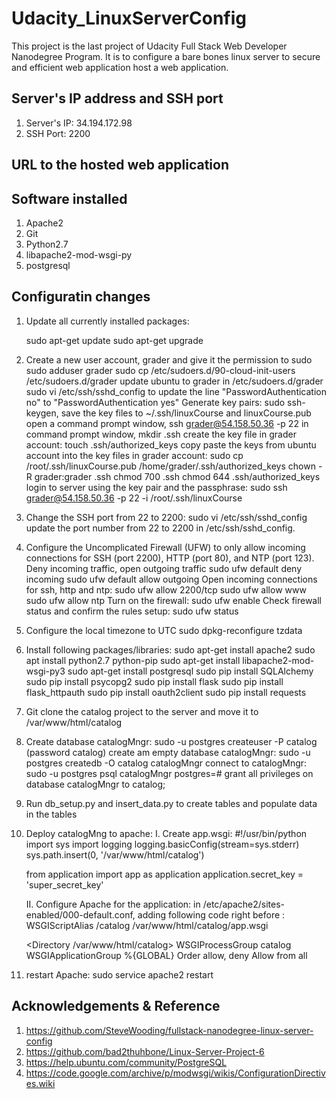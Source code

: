 # Udacity_LinuxServerConfig
This project is the last project of Udacity Full Stack Web Developer Nanodegree Program. It is to configure a bare bones linux server to secure and efficient web application host a web application.

## Server's IP address and SSH port
1. Server's IP: 34.194.172.98
2. SSH Port: 2200

## URL to the hosted web application

## Software installed
1. Apache2
2. Git
3. Python2.7
4. libapache2-mod-wsgi-py
5. postgresql

## Configuratin changes
1. Update all currently installed packages:

    sudo apt-get update
    sudo apt-get upgrade
2. Create a new user account, grader and give it the permission to sudo
    sudo adduser grader
    sudo cp /etc/sudoers.d/90-cloud-init-users /etc/sudoers.d/grader
    update ubuntu to grader in /etc/sudoers.d/grader
    sudo vi /etc/ssh/sshd_config to update the line "PasswordAuthentication no" to "PasswordAuthentication yes"
    Generate key pairs: sudo ssh-keygen, save the key files to ~/.ssh/linuxCourse and linuxCourse.pub
    open a command prompt window, ssh grader@54.158.50.36 -p 22
    in command prompt window, mkdir .ssh
    create the key file in grader account: touch .ssh/authorized_keys
    copy paste the keys from ubuntu account into the key files in grader account:
        sudo cp /root/.ssh/linuxCourse.pub /home/grader/.ssh/authorized_keys
        chown -R grader:grader .ssh
        chmod 700 .ssh
        chmod 644 .ssh/authorized_keys
    login to server using the key pair and the passphrase:
        sudo ssh grader@54.158.50.36 -p 22 -i /root/.ssh/linuxCourse
3. Change the SSH port from 22 to 2200:
    sudo vi /etc/ssh/sshd_config
    update the port number from 22 to 2200 in /etc/ssh/sshd_config.
4. Configure the Uncomplicated Firewall (UFW) to only allow incoming connections for SSH (port 2200),        HTTP (port 80), and NTP (port 123).
    Deny incoming traffic, open outgoing traffic
        sudo ufw default deny incoming
        sudo ufw default allow outgoing
    Open incoming connections for ssh, http and ntp:
        sudo ufw allow 2200/tcp
        sudo ufw allow www
        sudo ufw allow ntp
    Turn on the firewall:
        sudo ufw enable
    Check firewall status and confirm the rules setup:
        sudo ufw status
5. Configure the local timezone to UTC
    sudo dpkg-reconfigure tzdata
6. Install following packages/libraries:
    sudo apt-get install apache2
    sudo apt install python2.7 python-pip
    sudo apt-get install libapache2-mod-wsgi-py3
    sudo apt-get install postgresql
    sudo pip install SQLAlchemy
    sudo pip install psycopg2
    sudo pip install flask
    sudo pip install flask_httpauth
    sudo pip install oauth2client
    sudo pip install requests
7. Git clone the catalog project to the server and move it to /var/www/html/catalog
8. Create database catalogMngr:
    sudo -u postgres createuser -P catalog (password catalog)
    create am empty database catalogMngr:
    sudo -u postgres createdb -O catalog catalogMngr
    connect to catalogMngr: sudo -u postgres psql catalogMngr
    postgres=# grant all privileges on database catalogMngr to catalog;
9. Run db_setup.py and insert_data.py to create tables and populate data in the tables
10. Deploy catalogMng to apache:
    I. Create app.wsgi:
    #!/usr/bin/python
    import sys
    import logging
    logging.basicConfig(stream=sys.stderr)
    sys.path.insert(0, '/var/www/html/catalog')

    from application import app as application
    application.secret_key = 'super_secret_key'

    II. Configure Apache for the application:
    in /etc/apache2/sites-enabled/000-default.conf, adding following code right before </VirtualHost>:
    WSGIScriptAlias /catalog /var/www/html/catalog/app.wsgi

    <Directory /var/www/html/catalog>
    WSGIProcessGroup catalog
    WSGIApplicationGroup %{GLOBAL}
    Order allow, deny
    Allow from all
    </Directory>
11. restart Apache:
    sudo service apache2 restart

## Acknowledgements & Reference

1. https://github.com/SteveWooding/fullstack-nanodegree-linux-server-config
2. https://github.com/bad2thuhbone/Linux-Server-Project-6
3. https://help.ubuntu.com/community/PostgreSQL
4. https://code.google.com/archive/p/modwsgi/wikis/ConfigurationDirectives.wiki



    
            




